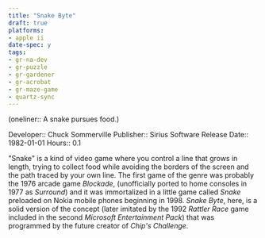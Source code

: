 ```yaml
---
title: "Snake Byte"
draft: true
platforms:
- apple ii
date-spec: y
tags:
- gr-na-dev
- gr-puzzle 
- gr-gardener
- gr-acrobat 
- gr-maze-game 
- quartz-sync
---
```


(oneliner:: A snake pursues food.)

Developer:: Chuck Sommerville
Publisher:: Sirius Software
Release Date:: 1982-01-01
Hours:: 0.1

"Snake" is a kind of video game where you control a line that grows in length, trying to collect food while avoiding the borders of the screen and the path traced by your own line. The first game of the genre was probably the 1976 arcade game *Blockade*, (unofficially ported to home consoles in 1977 as *Surround*) and it was immortalized in a little game called *Snake* preloaded on Nokia mobile phones beginning in 1998. *Snake Byte*, here, is a solid version of the concept (later imitated by the 1992 *Rattler Race* game included in the second *Microsoft Entertainment Pack*) that was programmed by the future creator of *Chip's Challenge*.